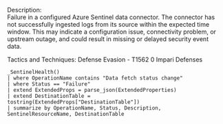 Description:<br>
Failure in a configured Azure Sentinel data connector. The connector has not successfully ingested logs from its source within the expected time window. This may indicate a configuration issue, connectivity problem, or upstream outage, and could result in missing or delayed security event data. <br>
  
Tactics and Techniques: Defense Evasion - T1562 0 Impari Defenses

```kql
_SentinelHealth()
| where OperationName contains "Data fetch status change"
| where Status == "Failure"
| extend ExtendedProps = parse_json(ExtendedProperties)
| extend DestinationTable = tostring(ExtendedProps["DestinationTable"])
| summarize by OperationName, Status, Description, SentinelResourceName, DestinationTable

